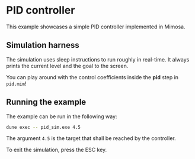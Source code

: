 # PID controller

This example showcases a simple PID controller implemented in Mimosa.

## Simulation harness

The simulation uses sleep instructions to run roughly in real-time. It always prints the current level and the goal to the screen.

You can play around with the control coefficients inside the **pid** step in `pid.mim`!

## Running the example

The example can be run in the following way:

```bash
dune exec -- pid_sim.exe 4.5
```

The argument `4.5` is the target that shall be reached by the controller.

To exit the simulation, press the ESC key.
